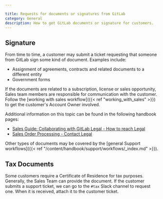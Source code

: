 ```yaml
---

title: Requests for documents or signatures from GitLab
category: General
description: How to get GitLab documents or signature for customers.
---
```


## Signature

From time to time, a customer may submit a ticket requesting that someone from
GitLab sign some kind of document. Examples include:

- Assignment of agreements, contracts and related documents to a different entity
- Government forms

If the documents are related to a subscription, license or sales opportunity,
Sales team members are responsible for communication with the customer. Follow
the [working with sales workflow]({{< ref "working_with_sales" >}}) to get the customer's
Account Owner involved.

Additional information on this topic can be found in the following handbook pages:

- [Sales Guide: Collaborating with GitLab Legal - How to reach Legal](/handbook/legal/customer-negotiations/)
- [Sales Order Processing - Contact Legal](https://about.gitlab.com/handbook/sales/field-operations/order-processing/#contact-legal)

Other types of documents may be covered by the [general Support workflows]({{< ref "/content/handbook/support/workflows/_index.md" >}}).

## Tax Documents

Some customers require a Certificate of Residence for tax purposes. Generally, the Sales Team can provide the document. If the customer submits a support ticket, we can go to the `#tax` Slack channel to request one. When it is received, attach it to the customer ticket.

